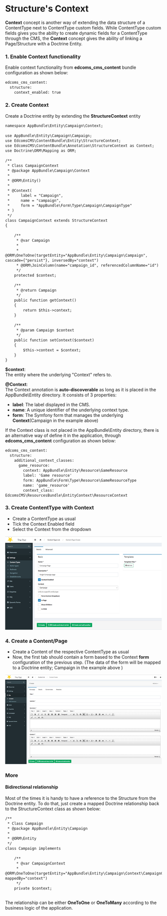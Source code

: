 # Structure's Context

**Context** concept is another way of extending the data structure of a ContentType next to ContentType custom fields.
While ContentType custom fields gives you the ability to create dynamic fields for a ContentType through the CMS, the **Context** concept gives the ability of linking a Page/Structure with a Doctrine Entity.

### 1. Enable Context functionality
Enable context functionality from **edcoms\_cms\_content** bundle configuration as shown below:

``` 
edcoms_cms_content:
  structure:
    context_enabled: true
```

### 2. Create Context

Create a Doctrine entity by extending the **StructureContext** entity


```
namespace AppBundle\Entity\Campaign\Context;

use AppBundle\Entity\Campaign\Campaign;
use EdcomsCMS\ContentBundle\Entity\StructureContext;
use EdcomsCMS\ContentBundle\Annotation\StructureContext as Context;
use Doctrine\ORM\Mapping as ORM;

/**
 * Class CampaignContext
 * @package AppBundle\Campaign\Context
 *
 * @ORM\Entity()
 *
 * @Context(
 *     label = "Campaign",
 *     name = "campaign",
 *     form = "AppBundle\Form\Type\Campaign\CampaignType"
 * )
 */
class CampaignContext extends StructureContext
{

    /**
     * @var Campaign
     *
     * @ORM\OneToOne(targetEntity="AppBundle\Entity\Campaign\Campaign", cascade={"persist"}, inversedBy="context")
     * @ORM\JoinColumn(name="campaign_id", referencedColumnName="id")
     */
    protected $context;

    /**
     * @return Campaign
     */
    public function getContext()
    {
        return $this->context;
    }

    /**
     * @param Campaign $context
     */
    public function setContext($context)
    {
        $this->context = $context;
    }
}

```

**$context**:   
The entity where the underlying "Context" refers to.

**@Context**:   
The Context annotation is **auto-discoverable** as long as it is placed in the AppBundle\Entity directory. It consists of 3 properties:

- **label**: The label displayed in the CMS.
- **name**: A unique identifier of the underlying context type.
- **form**: The Symfony form that manages the underlying **Context**(Campaign in the example above)

If the Context class is not placed in the AppBundle\Entity directory, there is an alternative way of define it in the application, through **edcoms\_cms\_content** configuration as shown below:

```
edcoms_cms_content:
  structure:
    additional_context_classes:
      game_resource:
        context: AppBundle\Entity\Resource\GameResource
        label: 'Game resource'
        form: AppBundle\Form\Type\Resource\GameResourceType
        name: 'game_resource'
        context_class: EdcomsCMS\ResourcesBundle\EntityContext\ResourceContext

```

### 3. Create ContentType with Context

- Create a ContentType as usual
- Tick the Context Enabled field
- Select the Context from the dropdown

![alt text](assets/images/content-type-with-context.png "ContentType with Context")

### 4. Create a Content/Page

- Create a Content of the respective ContentType as usual
- Now, the first tab should contain a form based to the Context **form** configuration of the previous step. (The data of the form will be mapped to a Doctrine entity; Campaign in the example above )

![alt text](assets/images/content-with-context.png "Content with Context")


### More


#### Bidirectional relationship
Most of the times it is handy to have a reference to the Structure from the Doctrine entity. To do that, just create a mapped Doctrine relationship back to the StructureContext class as shown below:

```
/**
 * Class Campaign
 * @package AppBundle\Entity\Campaign
 *
 * @ORM\Entity
 */
class Campaign implements

    /**
     * @var CampaignContext
     * @ORM\OneToOne(targetEntity="AppBundle\Entity\Campaign\Context\CampaignContext", mappedBy="context")
     */
    private $context;
    
```

The relationship can be either **OneToOne** or **OneToMany** according to the business logic of the application.
